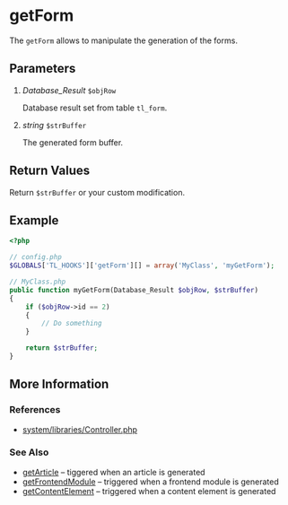 # getForm


The `getForm` allows to manipulate the generation of the forms.


## Parameters 

1. *Database_Result* `$objRow`

	Database result set from table `tl_form`.

2. *string* `$strBuffer`

	The generated form buffer.



## Return Values 

Return `$strBuffer` or your custom modification.


## Example 

```php
<?php

// config.php
$GLOBALS['TL_HOOKS']['getForm'][] = array('MyClass', 'myGetForm');

// MyClass.php
public function myGetForm(Database_Result $objRow, $strBuffer)
{
    if ($objRow->id == 2)
    {
        // Do something
    }

    return $strBuffer;
}
```


## More Information


### References

- [system/libraries/Controller.php](https://github.com/contao/core/blob/2.11.7/system/libraries/Controller.php#L561)


### See Also

- [getArticle](getArticle.md) – tiggered when an article is generated
- [getFrontendModule](getFrontendModule.md) – triggered when a frontend module is generated
- [getContentElement](getContentElement.md) – triggered when a content element is generated
